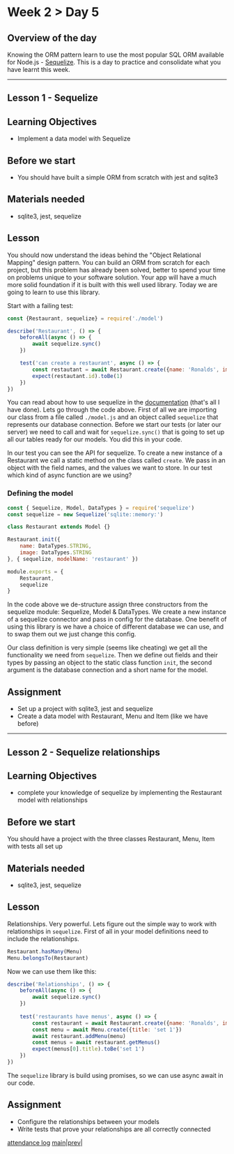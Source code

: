 # Week 2 > Day 5

## Overview of the day

Knowing the ORM pattern learn to use the most popular SQL ORM available for Node.js - [Sequelize](https://www.npmjs.com/package/sequelize). This is a day to practice and consolidate what you have learnt this week.

----

## Lesson 1 - Sequelize

## Learning Objectives

* Implement a data model with Sequelize

## Before we start

* You should have built a simple ORM from scratch with jest and sqlite3

## Materials needed

* sqlite3, jest, sequelize

## Lesson

You should now understand the ideas behind the "Object Relational Mapping" design pattern. You can build an ORM from scratch for each project, but this problem has already been solved, better to spend your time on problems unique to your software solution. Your app will have a much more solid foundation if it is built with this well used library. Today we are going to learn to use this library.

Start with a failing test:

```javascript
const {Restaurant, sequelize} = require('./model')

describe('Restaurant', () => {
    beforeAll(async () => {
        await sequelize.sync()
    })

    test('can create a restaurant', async () => {
        const restautant = await Restaurant.create({name: 'Ronalds', image: 'http://some.image.url'})
        expect(restautant.id).toBe(1)
    })
})
```
You can read about how to use sequelize in the [documentation](https://sequelize.org/master/) (that's all I have done). Lets go through the code above. First of all we are importing our class from a file called `./model.js` and an object called `sequelize` that represents our database connection. Before we start our tests (or later our server) we need to call and wait for `sequelize.sync()` that is going to set up all our tables ready for our models. You did this in your code.

In our test you can see the API for sequelize. To create a new instance of a Restaurant we call a static method on the class called `create`. We pass in an object with the field names, and the values we want to store. In our test which kind of async function are we using?

### Defining the model

```javascript
const { Sequelize, Model, DataTypes } = require('sequelize')
const sequelize = new Sequelize('sqlite::memory:')

class Restaurant extends Model {}

Restaurant.init({
    name: DataTypes.STRING,
    image: DataTypes.STRING
}, { sequelize, modelName: 'restaurant' })

module.exports = {
    Restaurant,
    sequelize
}
```
In the code above we de-structure assign three constructors from the sequelize module: Sequelize, Model & DataTypes. We create a new instance of a sequelize connector and pass in config for the database. One benefit of using this library is we have a choice of different database we can use, and to swap them out we just change this config.

Our class definition is very simple (seems like cheating) we get all the functionality we need from `sequelize`. Then we define out fields and their types by passing an object to the static class function `init`, the second argument is the database connection and a short name for the model.

## Assignment

* Set up a project with sqlite3, jest and sequelize
* Create a data model with Restaurant, Menu and Item (like we have before)

----

## Lesson 2 - Sequelize relationships

## Learning Objectives

* complete your knowledge of sequelize by implementing the Restaurant model with relationships

## Before we start

You should have a project with the three classes Restaurant, Menu, Item with tests all set up

## Materials needed

* sqlite3, jest, sequelize

## Lesson

Relationships. Very powerful. Lets figure out the simple way to work with relationships in `sequelize`. First of all in your model definitions need to include the relationships.

```javascript
Restaurant.hasMany(Menu)
Menu.belongsTo(Restaurant)
```
Now we can use them like this:
```javascript
describe('Relationships', () => {
    beforeAll(async () => {
        await sequelize.sync()
    })
    
    test('restaurants have menus', async () => {
        const restaurant = await Restaurant.create({name: 'Ronalds', image: 'http://some.image.url'})
        const menu = await Menu.create({title: 'set 1'})
        await restaurant.addMenu(menu)
        const menus = await restaurant.getMenus()
        expect(menus[0].title).toBe('set 1')
    })
})
```
The `sequelize` library is build using promises, so we can use async await in our code.

## Assignment

* Configure the relationships between your models
* Write tests that prove your relationships are all correctly connected

[attendance log](https://platform.whitehat.org.uk/apprentice/attendance-log/162)
[main](/swe)|[prev](/swe/bootcamp/wk2/day4.html)|